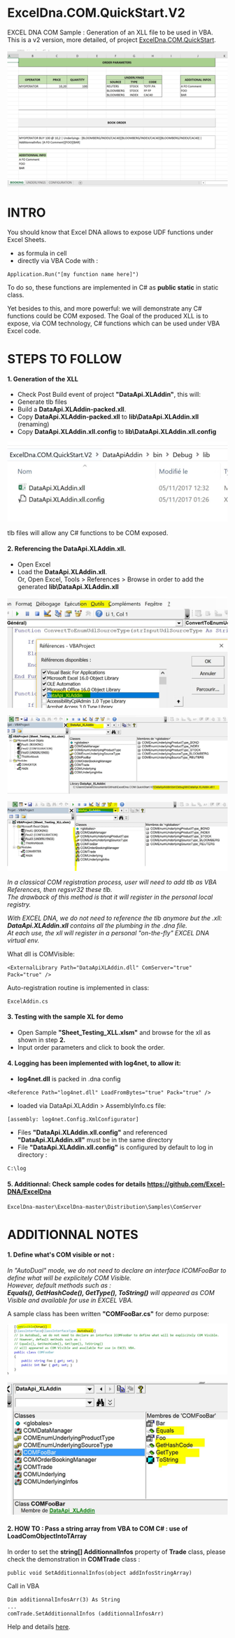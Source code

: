 # ExcelDna.COM.QuickStart.V2

EXCEL DNA COM Sample : Generation of an XLL file to be used in VBA.  
This is a v2 version, more detailed, of project [ExcelDna.COM.QuickStart](https://github.com/danmgs/ExcelDna.COM.QuickStart).


![alt capture1](https://github.com/danmgs/ExcelDna.COM.QuickStart.V2/blob/master/img/screenshot1.JPG)

# INTRO

You should know that Excel DNA allows to expose UDF functions under Excel Sheets. 
- as formula in cell
- directly via VBA Code with :

```
Application.Run("[my function name here]")
```

To do so, these functions are implemented in C# as **public static** in static class. 

Yet besides to this, and more powerful: we will demonstrate any C# functions could be COM exposed.
The Goal of the produced XLL is to expose, via COM technology, C# functions which can be used under VBA Excel code.

# STEPS TO FOLLOW

#### 1. Generation of the XLL

- Check Post Build event of project **"DataApi.XLAddin"**, this will:
- Generate tlb files
- Build a **DataApi.XLAddin-packed.xll**.
- Copy **DataApi.XLAddin-packed.xll** to **lib\DataApi.XLAddin.xll** (renaming)
- Copy **DataApi.XLAddin.xll.config** to **lib\DataApi.XLAddin.xll.config**

![alt capture2](https://github.com/danmgs/ExcelDna.COM.QuickStart.V2/blob/master/img/screenshot2.JPG)

tlb files will allow any C# functions to be COM exposed.

#### 2. Referencing the DataApi.XLAddin.xll.

- Open Excel
- Load the **DataApi.XLAddin.xll**.   
Or, Open Excel, Tools > References > Browse in order to add the generated **lib\DataApi.XLAddin.xll**

![alt capture3](https://github.com/danmgs/ExcelDna.COM.QuickStart.V2/blob/master/img/screenshot3.JPG)

![alt capture4](https://github.com/danmgs/ExcelDna.COM.QuickStart.V2/blob/master/img/screenshot4.JPG)

![alt capture5](https://github.com/danmgs/ExcelDna.COM.QuickStart.V2/blob/master/img/screenshot5.JPG)

*In a classical COM registration process, user will need to add tlb as VBA References, then regsvr32 these tlb.  
The drawback of this method is that it will register in the personal local registry.*

*With EXCEL DNA, we do not need to reference the tlb anymore but the .xll:  
**DataApi.XLAddin.xll** contains all the plumbing in the .dna file.  
At each use, the xll will register in a personal "on-the-fly" EXCEL DNA virtual env.*

What dll is COMVisible:
```
<ExternalLibrary Path="DataApiXLAddin.dll" ComServer="true" Pack="true" />
```

Auto-registration routine is implemented in class:
```
ExcelAddin.cs
```

#### 3. Testing with the sample XL for demo

- Open Sample **"Sheet_Testing_XLL.xlsm"** and browse for the xll as shown in step **2.**
- Input order parameters and click to book the order. 

#### 4. Logging has been implemented with log4net, to allow it:

- **log4net.dll** is packed in .dna config 
 
```
<Reference Path="log4net.dll" LoadFromBytes="true" Pack="true" />
```

-  loaded via DataApi.XLAddin > AssemblyInfo.cs file:
```
[assembly: log4net.Config.XmlConfigurator]
```

- Files **"DataApi.XLAddin.xll.config"** and referenced **"DataApi.XLAddin.xll"** must be in the same directory
- File **"DataApi.XLAddin.xll.config"** is configured by default to log in directory :
 
```
C:\log 
```

#### 5. Additionnal: Check sample codes for details https://github.com/Excel-DNA/ExcelDna
```
ExcelDna-master\ExcelDna-master\Distribution\Samples\ComServer 
```

# ADDITIONNAL NOTES


#### 1. Define what's COM visible or not :

*In "AutoDual" mode, we do not need to declare an interface ICOMFooBar to define what will be explicitely COM Visible.  
However, default methods such as :  
**Equals(), GetHashCode(), GetType(), ToString()** will appeared as COM Visible and available for use in EXCEL VBA.*  

A sample class has been written **"COMFooBar.cs"** for demo purpose:

![alt capture6](https://github.com/danmgs/ExcelDna.COM.QuickStart.V2/blob/master/img/screenshot6.JPG)

![alt capture7](https://github.com/danmgs/ExcelDna.COM.QuickStart.V2/blob/master/img/screenshot7.JPG)

#### 2. HOW TO : Pass a string array from VBA to COM C# : use of LoadComObjectIntoTArray
   
In order to set the **string[] AdditionnalInfos** property of **Trade** class, please check the demonstration in **COMTrade** class :

```
public void SetAdditionnalInfos(object addInfosStringArray)    
```
 
Call in VBA

```
Dim additionnalInfosArr(3) As String
...
comTrade.SetAdditionnalInfos (additionnalInfosArr)
```

Help and details [here](https://www.codeproject.com/Articles/12386/Sending-an-array-of-doubles-from-Excel-VBA-to-C-us).
